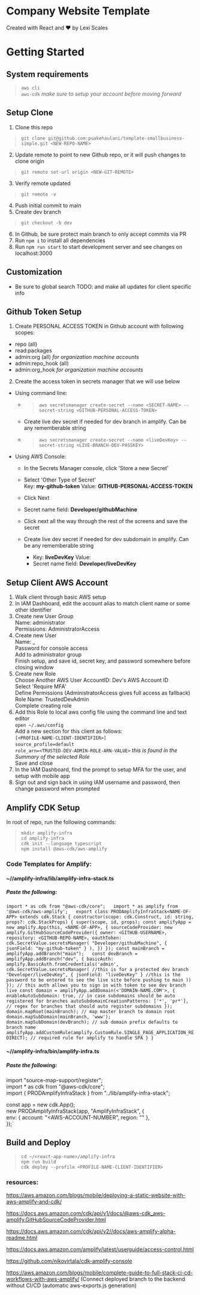 # Company Website Template  
Created with React and &hearts; by Lexi Scales  
# Getting Started
## System requirements
> `aws cli`  
> `aws-cdk` *make sure to setup your account before moving forward*

## Setup Clone
1. Clone this repo  
> `git clone git@github.com:puakehaulani/template-smallbusiness-simple.git <NEW-REPO-NAME>`
2. Update remote to point to new Github repo, or it will push changes to clone origin  
> `git remote set-url origin <NEW-GIT-REMOTE>`
3. Verify remote updated  
> `git remote -v`
4. Push initial commit to main
5. Create dev branch  
> `git checkout -b dev`
6. In Github, be sure protect main branch to only accept commits via PR  
7. Run `npm i` to install all dependencies
8. Run `npm run start` to start development server and see changes on localhost:3000

## Customization  
- Be sure to global search TODO: and make all updates for client specific info
## Github Token Setup
1. Create PERSONAL ACCESS TOKEN in Github account with following scopes:
  - repo (all)
  - read:packages
  - admin:org (all) *for organization machine accounts*  
  - admin:repo_hook (all)  
  - admin:org_hook *for organization machine accounts*   

2. Create the access token in secrets manager that we will use below  
- Using command line:  
  - >`aws secretsmanager create-secret --name <SECRET-NAME> --secret-string <GITHUB-PERSONAL-ACCESS-TOKEN>`  
  -  Create live dev secret if needed for dev branch in amplify. Can be any rememberable string  
  - > `aws secretsmanager create-secret --name <liveDevKey> --secret-string <LIVE-BRANCH-DEV-PASSKEY>`   
- Using AWS Console:  
  - In the Secrets Manager console, click 'Store a new Secret'  
  - Select 'Other Type of Secret'  
Key: **my-github-token** Value: **GITHUB-PERSONAL-ACCESS-TOKEN**  
  - Click Next  
  - Secret name field: **Developer/githubMachine**  
  - Click next all the way through the rest of the screens and save the secret  
  
  - Create live dev secret if needed for dev subdomain in amplify. Can be any rememberable string 
    - Key: **liveDevKey** Value: **<memorable-string>**  
    - Secret name field: **Developer/liveDevKey**

## Setup Client AWS Account  
1. Walk client through basic AWS setup  
2. In IAM Dashboard, edit the account alias to match client name or some other identifier  
3. Create new User Group  
    Name: administrator  
    Permissions: AdministratorAccess  
4. Create new User  
    Name: <COMPANY-IDENTIFIER>_<DEVNAME>  
    Password for console access  
    Add to administrator group  
    Finish setup, and save id, secret key, and password somewhere before closing window  
5. Create new Role  
    Choose Another AWS User 
    AccountID: Dev's AWS Account ID   
    Select 'Require MFA'  
    Define Permissions (AdministratorAccess gives full access as fallback)
    Role Name: TrustedDevAdmin  
    Complete creating role  
6. Add this Role to local aws config file using the command line and text editor  
  `open ~/.aws/config`  
    Add a new section for this client as follows:  
    `[<PROFILE-NAME-CLIENT-IDENTIFIER>]`  
    `source_profile=default`  
    `role_arn=<TRUSTED-DEV-ADMIN-ROLE-ARN-VALUE>` *this is found in the Summary of the selected Role*  
    Save and close
7.  In the IAM Dashboard, find the prompt to setup MFA for the user, and setup with mobile app  
8. Sign out and sign back in using IAM username and password, then change password when prompted  

## Amplify CDK Setup
In root of repo, run the following commands:  
> `mkdir amplify-infra`  
> `cd amplify-infra`  
> `cdk init --language typescript`  
> `npm install @aws-cdk/aws-amplify`


### Code Templates for Amplify:

#### ~/<react-app-name>/amplify-infra/lib/amplify-infra-stack.ts  
##### Paste the following:  
   `
   import * as cdk from "@aws-cdk/core";  
   import * as amplify from '@aws-cdk/aws-amplify';  
   export class PRODAmplifyInfraStack<NAME-OF-APP> extends cdk.Stack {
    constructor(scope: cdk.Construct, id: string, props?: cdk.StackProps) {
     super(scope, id, props);
    const amplifyApp = new amplify.App(this, <NAME-OF-APP>, {
     sourceCodeProvider: new amplify.GitHubSourceCodeProvider({
       owner: <GITHUB-USERNAME>,
       repository: <GITHUB-REPO-NAME>,
       oauthToken: cdk.SecretValue.secretsManager(
          "Developer/githubMachine",
          { jsonField: "my-github-token" }
       ),
     })
   });
   const mainBranch = amplifyApp.addBranch("main");  
   const devBranch = amplifyApp.addBranch("dev", {
     basicAuth: amplify.BasicAuth.fromCredentials('admin', cdk.SecretValue.secretsManager( //this is for a protected dev branch
        "Developer/liveDevKey",
          { jsonField: "liveDevKey" } //this is the password to be entered to see the live site before pushing to main
     ))
   }); // this auth allows you to sign in with token to see dev branch live
   const domain = amplifyApp.addDomain(<'DOMAIN-NAME.COM'>, {
     enableAutoSubdomain: true, // in case subdomains should be auto registered for branches
     autoSubdomainCreationPatterns: ['*', 'pr*'], // regex for branches that should auto register subdomains
     });
     domain.mapRoot(mainBranch); // map master branch to domain root
     domain.mapSubDomain(mainBranch, 'www');
     domain.mapSubDomain(devBranch); // sub domain prefix defaults to branch name
     amplifyApp.addCustomRule(amplify.CustomRule.SINGLE_PAGE_APPLICATION_REDIRECT); // required rule for amplify to handle SPA
     }
   }
   `  

#### ~/<react-app-name>/amplify-infra/bin/amplify-infra.ts  
##### Paste the following:  
import "source-map-support/register";  
import * as cdk from "@aws-cdk/core";  
import { PRODAmplifyInfraStack<NAME-OF-APP> } from "../lib/amplify-infra-stack";  

const app = new cdk.App();  
new PRODAmplifyInfraStack<NAME-OF-APP>(app, "AmplifyInfraStack<NAME-OF-APP>", {  
  env: { account: "<AWS-ACCOUNT-NUMBER", region: "<AWS-REGION>" },  
});`  

## Build and Deploy
>`cd ~/<react-app-name>/amplify-infra`  
>`npm run build`  
>`cdk deploy --profile <PROFILE-NAME-CLIENT-IDENTIFIER>`  



### resources:
https://aws.amazon.com/blogs/mobile/deploying-a-static-website-with-aws-amplify-and-cdk/

https://docs.aws.amazon.com/cdk/api/v1/docs/@aws-cdk_aws-amplify.GitHubSourceCodeProvider.html

https://docs.aws.amazon.com/cdk/api/v2//docs/aws-amplify-alpha-readme.html

https://docs.aws.amazon.com/amplify/latest/userguide/access-control.html

https://github.com/nikovirtala/cdk-amplify-console

https://aws.amazon.com/blogs/mobile/complete-guide-to-full-stack-ci-cd-workflows-with-aws-amplify/ (Connect deployed branch to the backend without CI/CD (automatic aws-exports.js generation)